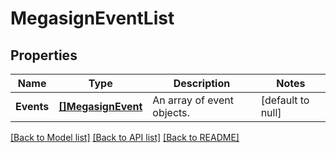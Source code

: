 # MegasignEventList

## Properties
Name | Type | Description | Notes
------------ | ------------- | ------------- | -------------
**Events** | [**[]MegasignEvent**](MegasignEvent.md) | An array of event objects. | [default to null]

[[Back to Model list]](../README.md#documentation-for-models) [[Back to API list]](../README.md#documentation-for-api-endpoints) [[Back to README]](../README.md)


